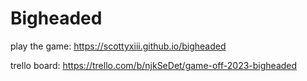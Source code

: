 # Bigheaded

play the game: https://scottyxiii.github.io/bigheaded

trello board: https://trello.com/b/njkSeDet/game-off-2023-bigheaded

